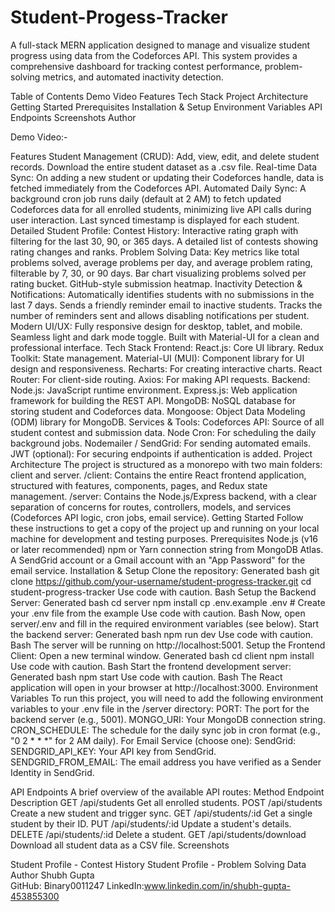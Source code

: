 # Student-Progess-Tracker
A full-stack MERN application designed to manage and visualize student progress using data from the Codeforces API. This system provides a comprehensive dashboard for tracking contest performance, problem-solving metrics, and automated inactivity detection.

Table of Contents
 Demo Video
Features
Tech Stack
Project Architecture
Getting Started
Prerequisites
Installation & Setup
Environment Variables
API Endpoints
Screenshots
Author


Demo Video:-

Features
Student Management (CRUD):
Add, view, edit, and delete student records.
Download the entire student dataset as a .csv file.
Real-time Data Sync:
On adding a new student or updating their Codeforces handle, data is fetched immediately from the Codeforces API.
Automated Daily Sync:
A background cron job runs daily (default at 2 AM) to fetch updated Codeforces data for all enrolled students, minimizing live API calls during user interaction.
Last synced timestamp is displayed for each student.
Detailed Student Profile:
Contest History:
Interactive rating graph with filtering for the last 30, 90, or 365 days.
A detailed list of contests showing rating changes and ranks.
Problem Solving Data:
Key metrics like total problems solved, average problems per day, and average problem rating, filterable by 7, 30, or 90 days.
Bar chart visualizing problems solved per rating bucket.
GitHub-style submission heatmap.
Inactivity Detection & Notifications:
Automatically identifies students with no submissions in the last 7 days.
Sends a friendly reminder email to inactive students.
Tracks the number of reminders sent and allows disabling notifications per student.
Modern UI/UX:
Fully responsive design for desktop, tablet, and mobile.
Seamless light and dark mode toggle.
Built with Material-UI for a clean and professional interface.
Tech Stack
Frontend:
React.js: Core UI library.
Redux Toolkit: State management.
Material-UI (MUI): Component library for UI design and responsiveness.
Recharts: For creating interactive charts.
React Router: For client-side routing.
Axios: For making API requests.
Backend:
Node.js: JavaScript runtime environment.
Express.js: Web application framework for building the REST API.
MongoDB: NoSQL database for storing student and Codeforces data.
Mongoose: Object Data Modeling (ODM) library for MongoDB.
Services & Tools:
Codeforces API: Source of all student contest and submission data.
Node Cron: For scheduling the daily background jobs.
Nodemailer / SendGrid: For sending automated emails.
JWT (optional): For securing endpoints if authentication is added.
Project Architecture
The project is structured as a monorepo with two main folders: client and server.
/client: Contains the entire React frontend application, structured with features, components, pages, and Redux state management.
/server: Contains the Node.js/Express backend, with a clear separation of concerns for routes, controllers, models, and services (Codeforces API logic, cron jobs, email service).
Getting Started
Follow these instructions to get a copy of the project up and running on your local machine for development and testing purposes.
Prerequisites
Node.js (v16 or later recommended)
npm or Yarn
connection string from MongoDB Atlas.
A SendGrid account or a Gmail account with an "App Password" for the email service.
Installation & Setup
Clone the repository:
Generated bash
git clone https://github.com/your-username/student-progress-tracker.git
cd student-progress-tracker
Use code with caution.
Bash
Setup the Backend Server:
Generated bash
cd server
npm install
cp .env.example .env  # Create your .env file from the example
Use code with caution.
Bash
Now, open server/.env and fill in the required environment variables (see below).
Start the backend server:
Generated bash
npm run dev
Use code with caution.
Bash
The server will be running on http://localhost:5001.
Setup the Frontend Client:
Open a new terminal window.
Generated bash
cd client
npm install
Use code with caution.
Bash
Start the frontend development server:
Generated bash
npm start
Use code with caution.
Bash
The React application will open in your browser at http://localhost:3000.
Environment Variables
To run this project, you will need to add the following environment variables to your .env file in the /server directory:
PORT: The port for the backend server (e.g., 5001).
MONGO_URI: Your MongoDB connection string.
CRON_SCHEDULE: The schedule for the daily sync job in cron format (e.g., "0 2 * * *" for 2 AM daily).
For Email Service (choose one):
SendGrid:
SENDGRID_API_KEY: Your API key from SendGrid.
SENDGRID_FROM_EMAIL: The email address you have verified as a Sender Identity in SendGrid.

API Endpoints
A brief overview of the available API routes:
Method	Endpoint	Description
GET	/api/students	Get all enrolled students.
POST	/api/students	Create a new student and trigger sync.
GET	/api/students/:id	Get a single student by their ID.
PUT	/api/students/:id	Update a student's details.
DELETE	/api/students/:id	Delete a student.
GET	/api/students/download	Download all student data as a CSV file.
Screenshots

Student Profile - Contest History
Student Profile - Problem Solving Data
Author
Shubh Gupta  
GitHub: Binary0011247
LinkedIn:www.linkedin.com/in/shubh-gupta-453855300
